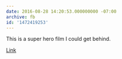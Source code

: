 ```yaml
---
date: 2016-08-28 14:20:53.000000000 -07:00
archive: fb
id: '1472419253'
---
```


This is a super hero film I could get behind. 

[Link](https://m.youtube.com/watch?v=1_v76eV55B8&feature=youtu.be)
